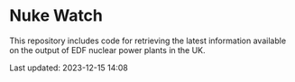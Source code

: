 # Nuke Watch

This repository includes code for retrieving the latest information available on the output of EDF nuclear power plants in the UK.

Last updated: 2023-12-15 14:08